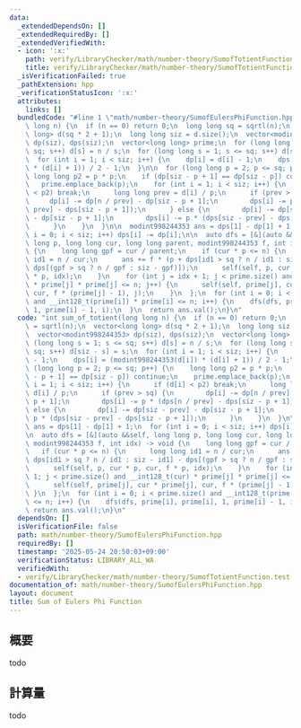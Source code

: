 ```yaml
---
data:
  _extendedDependsOn: []
  _extendedRequiredBy: []
  _extendedVerifiedWith:
  - icon: ':x:'
    path: verify/LibraryChecker/math/number-theory/SumofTotientFunction.test.cpp
    title: verify/LibraryChecker/math/number-theory/SumofTotientFunction.test.cpp
  _isVerificationFailed: true
  _pathExtension: hpp
  _verificationStatusIcon: ':x:'
  attributes:
    links: []
  bundledCode: "#line 1 \"math/number-theory/SumofEulersPhiFunction.hpp\"\nint sum_of_totient(long\
    \ long n) {\n  if (n == 0) return 0;\n  long long sq = sqrtl(n);\n  vector<long\
    \ long> d(sq * 2 + 1);\n  long long siz = d.size();\n  vector<modint998244353>\
    \ dp(siz), dps(siz);\n  vector<long long> prime;\n  for (long long s = 1; s <=\
    \ sq; s++) d[s] = n / s;\n  for (long long s = 1; s <= sq; s++) d[siz - s] = s;\n\
    \  for (int i = 1; i < siz; i++) {\n    dp[i] = d[i] - 1;\n    dps[i] = (modint998244353(d[i])\
    \ * (d[i] + 1)) / 2 - 1;\n  }\n\n  for (long long p = 2; p <= sq; p++) {\n   \
    \ long long p2 = p * p;\n    if (dp[siz - p + 1] == dp[siz - p]) continue;\n \
    \   prime.emplace_back(p);\n    for (int i = 1; i < siz; i++) {\n      if (d[i]\
    \ < p2) break;\n      long long prev = d[i] / p;\n      if (prev > sq) {\n   \
    \     dp[i] -= dp[n / prev] - dp[siz - p + 1];\n        dps[i] -= p * (dps[n /\
    \ prev] - dps[siz - p + 1]);\n      } else {\n        dp[i] -= dp[siz - prev]\
    \ - dp[siz - p + 1];\n        dps[i] -= p * (dps[siz - prev] - dps[siz - p + 1]);\n\
    \      }\n    }\n  }\n\n  modint998244353 ans = dps[1] - dp[1] + 1;\n  for (int\
    \ i = 0; i < siz; i++) dps[i] -= dp[i];\n\n  auto dfs = [&](auto &&self, long\
    \ long p, long long cur, long long parent, modint998244353 f, int idx) -> void\
    \ {\n    long long gpf = cur / parent;\n    if (cur * p <= n) {\n      long long\
    \ id1 = n / cur;\n      ans += f * (p + dps[id1 > sq ? n / id1 : siz - id1] -\
    \ dps[(gpf > sq ? n / gpf : siz - gpf)]);\n      self(self, p, cur * p, cur, f\
    \ * p, idx);\n    }\n    for (int j = idx + 1; j < prime.size() and __int128_t(cur)\
    \ * prime[j] * prime[j] <= n; j++) {\n      self(self, prime[j], cur * prime[j],\
    \ cur, f * (prime[j] - 1), j);\n    }\n  };\n  for (int i = 0; i < prime.size()\
    \ and __int128_t(prime[i]) * prime[i] <= n; i++) {\n    dfs(dfs, prime[i], prime[i],\
    \ 1, prime[i] - 1, i);\n  }\n  return ans.val();\n}\n"
  code: "int sum_of_totient(long long n) {\n  if (n == 0) return 0;\n  long long sq\
    \ = sqrtl(n);\n  vector<long long> d(sq * 2 + 1);\n  long long siz = d.size();\n\
    \  vector<modint998244353> dp(siz), dps(siz);\n  vector<long long> prime;\n  for\
    \ (long long s = 1; s <= sq; s++) d[s] = n / s;\n  for (long long s = 1; s <=\
    \ sq; s++) d[siz - s] = s;\n  for (int i = 1; i < siz; i++) {\n    dp[i] = d[i]\
    \ - 1;\n    dps[i] = (modint998244353(d[i]) * (d[i] + 1)) / 2 - 1;\n  }\n\n  for\
    \ (long long p = 2; p <= sq; p++) {\n    long long p2 = p * p;\n    if (dp[siz\
    \ - p + 1] == dp[siz - p]) continue;\n    prime.emplace_back(p);\n    for (int\
    \ i = 1; i < siz; i++) {\n      if (d[i] < p2) break;\n      long long prev =\
    \ d[i] / p;\n      if (prev > sq) {\n        dp[i] -= dp[n / prev] - dp[siz -\
    \ p + 1];\n        dps[i] -= p * (dps[n / prev] - dps[siz - p + 1]);\n      }\
    \ else {\n        dp[i] -= dp[siz - prev] - dp[siz - p + 1];\n        dps[i] -=\
    \ p * (dps[siz - prev] - dps[siz - p + 1]);\n      }\n    }\n  }\n\n  modint998244353\
    \ ans = dps[1] - dp[1] + 1;\n  for (int i = 0; i < siz; i++) dps[i] -= dp[i];\n\
    \n  auto dfs = [&](auto &&self, long long p, long long cur, long long parent,\
    \ modint998244353 f, int idx) -> void {\n    long long gpf = cur / parent;\n \
    \   if (cur * p <= n) {\n      long long id1 = n / cur;\n      ans += f * (p +\
    \ dps[id1 > sq ? n / id1 : siz - id1] - dps[(gpf > sq ? n / gpf : siz - gpf)]);\n\
    \      self(self, p, cur * p, cur, f * p, idx);\n    }\n    for (int j = idx +\
    \ 1; j < prime.size() and __int128_t(cur) * prime[j] * prime[j] <= n; j++) {\n\
    \      self(self, prime[j], cur * prime[j], cur, f * (prime[j] - 1), j);\n   \
    \ }\n  };\n  for (int i = 0; i < prime.size() and __int128_t(prime[i]) * prime[i]\
    \ <= n; i++) {\n    dfs(dfs, prime[i], prime[i], 1, prime[i] - 1, i);\n  }\n \
    \ return ans.val();\n}\n"
  dependsOn: []
  isVerificationFile: false
  path: math/number-theory/SumofEulersPhiFunction.hpp
  requiredBy: []
  timestamp: '2025-05-24 20:50:03+09:00'
  verificationStatus: LIBRARY_ALL_WA
  verifiedWith:
  - verify/LibraryChecker/math/number-theory/SumofTotientFunction.test.cpp
documentation_of: math/number-theory/SumofEulersPhiFunction.hpp
layout: document
title: Sum of Eulers Phi Function
---
```


## 概要

todo

## 計算量
todo